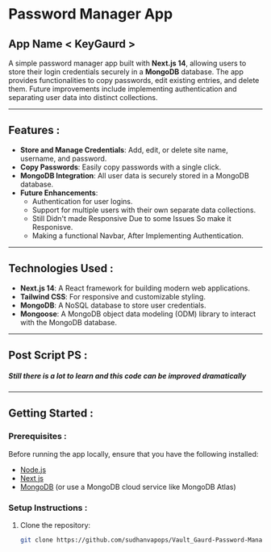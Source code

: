 # Password Manager App 

## App Name < KeyGaurd > 

A simple password manager app built with **Next.js 14**, allowing users to store their login credentials securely in a **MongoDB** database. The app provides functionalities to copy passwords, edit existing entries, and delete them. Future improvements include implementing authentication and separating user data into distinct collections.

---

## Features :

- **Store and Manage Credentials**: Add, edit, or delete site name, username, and password.
- **Copy Passwords**: Easily copy passwords with a single click.
- **MongoDB Integration**: All user data is securely stored in a MongoDB database.
- **Future Enhancements**:
  - Authentication for user logins.
  - Support for multiple users with their own separate data collections.
  - Still Didn't made Responsive Due to some Issues So make it Responisve.
  - Making a functional Navbar, After Implementing Authentication.

---

## Technologies Used :

- **Next.js 14**: A React framework for building modern web applications.
- **Tailwind CSS**: For responsive and customizable styling.
- **MongoDB**: A NoSQL database to store user credentials.
- **Mongoose**: A MongoDB object data modeling (ODM) library to interact with the MongoDB database.

---
## Post Script PS : 

##### Still there is a lot to learn and this code can be improved dramatically

---
## Getting Started :

### Prerequisites :

Before running the app locally, ensure that you have the following installed:

- [Node.js](https://nodejs.org/)
- [Next js](https://nextjs.org/)
- [MongoDB](https://www.mongodb.com/) (or use a MongoDB cloud service like MongoDB Atlas)

### Setup Instructions :

1. Clone the repository:

   ```bash
   git clone https://github.com/sudhanvapops/Vault_Gaurd-Password-Manager-App-.git
